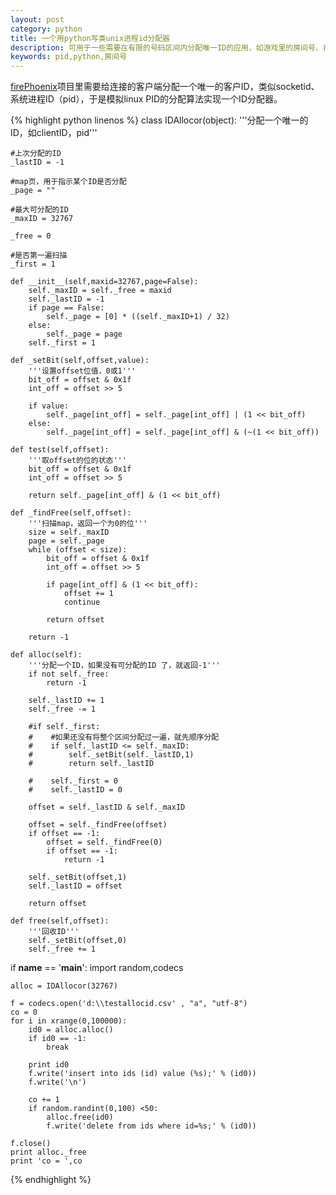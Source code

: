```yaml
---
layout: post
category: python
title: 一个用python写类unix进程id分配器
description: 可用于一些需要在有限的号码区间内分配唯一ID的应用，如游戏里的房间号、在线客户ID等
keywords: pid,python,房间号
---
```


[firePhoenix][firePhoenix]项目里需要给连接的客户端分配一个唯一的客户ID，类似socketid、系统进程ID（pid），于是模拟linux PID的分配算法实现一个ID分配器。

{% highlight python linenos %}
class IDAllocor(object):
    '''分配一个唯一的ID，如clientID，pid'''

    #上次分配的ID
    _lastID = -1

    #map页，用于指示某个ID是否分配
    _page = ""

    #最大可分配的ID
    _maxID = 32767

    _free = 0

    #是否第一遍扫描
    _first = 1

    def __init__(self,maxid=32767,page=False):
        self._maxID = self._free = maxid
        self._lastID = -1
        if page == False:
            self._page = [0] * ((self._maxID+1) / 32)
        else:
            self._page = page
        self._first = 1

    def _setBit(self,offset,value):
        '''设置offset位值，0或1'''
        bit_off = offset & 0x1f
        int_off = offset >> 5

        if value:
            self._page[int_off] = self._page[int_off] | (1 << bit_off)
        else:
            self._page[int_off] = self._page[int_off] & (~(1 << bit_off))

    def test(self,offset):
        '''取offset的位的状态'''
        bit_off = offset & 0x1f
        int_off = offset >> 5

        return self._page[int_off] & (1 << bit_off)

    def _findFree(self,offset):
        '''扫描map，返回一个为0的位'''
        size = self._maxID
        page = self._page
        while (offset < size):
            bit_off = offset & 0x1f
            int_off = offset >> 5

            if page[int_off] & (1 << bit_off):
                offset += 1
                continue

            return offset

        return -1

    def alloc(self):
        '''分配一个ID，如果没有可分配的ID 了，就返回-1'''
        if not self._free:
            return -1

        self._lastID += 1
        self._free -= 1

        #if self._first:
        #    #如果还没有将整个区间分配过一遍，就先顺序分配
        #    if self._lastID <= self._maxID:
        #        self._setBit(self._lastID,1)
        #        return self._lastID

        #    self._first = 0
        #    self._lastID = 0
        
        offset = self._lastID & self._maxID

        offset = self._findFree(offset)
        if offset == -1:
            offset = self._findFree(0)
            if offset == -1:
                return -1
            
        self._setBit(offset,1)
        self._lastID = offset

        return offset

    def free(self,offset):
        '''回收ID'''
        self._setBit(offset,0)
        self._free += 1

if __name__ == '__main__':
    import random,codecs

    alloc = IDAllocor(32767)
    
    f = codecs.open('d:\\testallocid.csv' , "a", "utf-8")
    co = 0
    for i in xrange(0,100000):
        id0 = alloc.alloc()
        if id0 == -1:
            break

        print id0
        f.write('insert into ids (id) value (%s);' % (id0))
        f.write('\n')

        co += 1
        if random.randint(0,100) <50:
            alloc.free(id0)
            f.write('delete from ids where id=%s;' % (id0))

    f.close()
    print alloc._free
    print 'co = ',co
{% endhighlight %}


[firePhoenix]: https://github.com/sunminghong/firePhoenix

